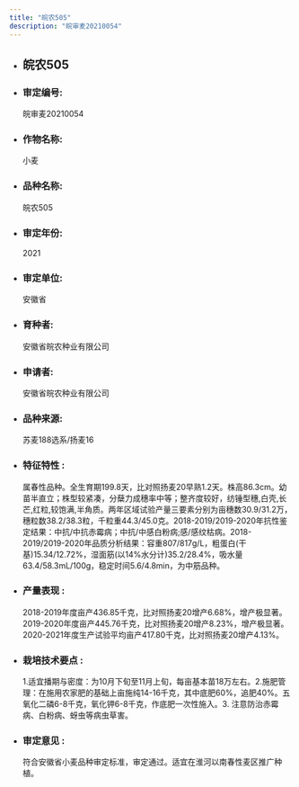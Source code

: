 ```yaml
---
title: "皖农505"
description: "皖审麦20210054"
---
```

* ## 皖农505
* ###  审定编号:  
   皖审麦20210054

*  ### 作物名称:  
   小麦

*   ###  品种名称: 
    皖农505

*   ### 审定年份: 
    2021

*   ### 审定单位:  
    安徽省

*   ### 育种者:  
    安徽省皖农种业有限公司

*   ### 申请者:  
    安徽省皖农种业有限公司

*   ### 品种来源:  
    苏麦188选系/扬麦16

*   ### 特征特性 : 
    属春性品种。全生育期199.8天，比对照扬麦20早熟1.2天。株高86.3cm。幼苗半直立；株型较紧凑，分蘖力成穗率中等；整齐度较好，纺锤型穗,白壳,长芒,红粒,较饱满,半角质。两年区域试验产量三要素分别为亩穗数30.9/31.2万，穗粒数38.2/38.3粒，千粒重44.3/45.0克。2018-2019/2019-2020年抗性鉴定结果：中抗/中抗赤霉病；中抗/中感白粉病;感/感纹枯病。2018-2019/2019-2020年品质分析结果：容重807/817g/L，粗蛋白(干基)15.34/12.72%，湿面筋(以14%水分计)35.2/28.4%，吸水量63.4/58.3mL/100g，稳定时间5.6/4.8min，为中筋品种。

*   ### 产量表现 : 
    2018-2019年度亩产436.85千克，比对照扬麦20增产6.68%，增产极显著。2019-2020年度亩产445.76千克，比对照扬麦20增产8.23%，增产极显著。2020-2021年度生产试验平均亩产417.80千克，比对照扬麦20增产4.13%。

*   ### 栽培技术要点 : 
    1.适宜播期与密度：为10月下旬至11月上旬，每亩基本苗18万左右。2.施肥管理：在施用农家肥的基础上亩施纯14-16千克，其中底肥60%，追肥40%。五氧化二磷6-8千克，氧化钾6-8千克，作底肥一次性施入。3. 注意防治赤霉病、白粉病、蚜虫等病虫草害。

*   ### 审定意见 : 
    符合安徽省小麦品种审定标准，审定通过。适宜在淮河以南春性麦区推广种植。
